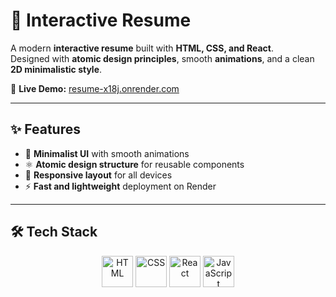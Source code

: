 # 🚀 Interactive Resume

A modern **interactive resume** built with **HTML, CSS, and React**.  
Designed with **atomic design principles**, smooth **animations**, and a clean **2D minimalistic style**.  

🔗 **Live Demo:** [resume-x18j.onrender.com](https://resume-x18j.onrender.com/)

---

## ✨ Features
- 🎨 **Minimalist UI** with smooth animations  
- ⚛️ **Atomic design structure** for reusable components  
- 📱 **Responsive layout** for all devices  
- ⚡ **Fast and lightweight** deployment on Render  

---

## 🛠️ Tech Stack

<p align="center">
  <img src="https://cdn.jsdelivr.net/gh/devicons/devicon/icons/html5/html5-original.svg" width="50" alt="HTML"/>
  <img src="https://cdn.jsdelivr.net/gh/devicons/devicon/icons/css3/css3-original.svg" width="50" alt="CSS"/>
  <img src="https://cdn.jsdelivr.net/gh/devicons/devicon/icons/react/react-original.svg" width="50" alt="React"/>
  <img src="https://cdn.jsdelivr.net/gh/devicons/devicon/icons/javascript/javascript-original.svg" width="50" alt="JavaScript"/>
</p>

